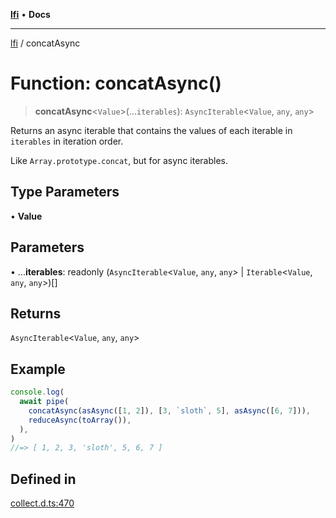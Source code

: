[**lfi**](../readme.md) • **Docs**

***

[lfi](../globals.md) / concatAsync

# Function: concatAsync()

> **concatAsync**\<`Value`\>(...`iterables`): `AsyncIterable`\<`Value`, `any`, `any`\>

Returns an async iterable that contains the values of each iterable in
`iterables` in iteration order.

Like `Array.prototype.concat`, but for async iterables.

## Type Parameters

• **Value**

## Parameters

• ...**iterables**: readonly (`AsyncIterable`\<`Value`, `any`, `any`\> \| `Iterable`\<`Value`, `any`, `any`\>)[]

## Returns

`AsyncIterable`\<`Value`, `any`, `any`\>

## Example

```js
console.log(
  await pipe(
    concatAsync(asAsync([1, 2]), [3, `sloth`, 5], asAsync([6, 7])),
    reduceAsync(toArray()),
  ),
)
//=> [ 1, 2, 3, 'sloth', 5, 6, 7 ]
```

## Defined in

[collect.d.ts:470](https://github.com/TomerAberbach/lfi/blob/d7a0f90dd72245d6efd6bd97c58a78b3f3028f25/src/operations/collect.d.ts#L470)
